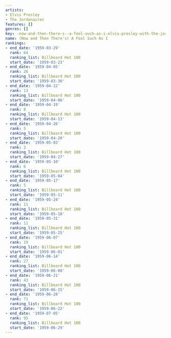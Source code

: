```yaml
---
artists:
- Elvis Presley
- The Jordanaires
features: []
genres: []
key: -now-and-then-there-s--a-fool-such-as-i-elvis-presley-with-the-jordanaires
name: (Now and Then There's) A Fool Such As I
rankings:
- end_date: '1959-03-29'
  rank: 64
  ranking_list: Billboard Hot 100
  start_date: '1959-03-23'
- end_date: '1959-04-05'
  rank: 26
  ranking_list: Billboard Hot 100
  start_date: '1959-03-30'
- end_date: '1959-04-12'
  rank: 13
  ranking_list: Billboard Hot 100
  start_date: '1959-04-06'
- end_date: '1959-04-19'
  rank: 8
  ranking_list: Billboard Hot 100
  start_date: '1959-04-13'
- end_date: '1959-04-26'
  rank: 5
  ranking_list: Billboard Hot 100
  start_date: '1959-04-20'
- end_date: '1959-05-03'
  rank: 2
  ranking_list: Billboard Hot 100
  start_date: '1959-04-27'
- end_date: '1959-05-10'
  rank: 6
  ranking_list: Billboard Hot 100
  start_date: '1959-05-04'
- end_date: '1959-05-17'
  rank: 5
  ranking_list: Billboard Hot 100
  start_date: '1959-05-11'
- end_date: '1959-05-24'
  rank: 11
  ranking_list: Billboard Hot 100
  start_date: '1959-05-18'
- end_date: '1959-05-31'
  rank: 11
  ranking_list: Billboard Hot 100
  start_date: '1959-05-25'
- end_date: '1959-06-07'
  rank: 19
  ranking_list: Billboard Hot 100
  start_date: '1959-06-01'
- end_date: '1959-06-14'
  rank: 27
  ranking_list: Billboard Hot 100
  start_date: '1959-06-08'
- end_date: '1959-06-21'
  rank: 43
  ranking_list: Billboard Hot 100
  start_date: '1959-06-15'
- end_date: '1959-06-28'
  rank: 71
  ranking_list: Billboard Hot 100
  start_date: '1959-06-22'
- end_date: '1959-07-05'
  rank: 95
  ranking_list: Billboard Hot 100
  start_date: '1959-06-29'
---
```


